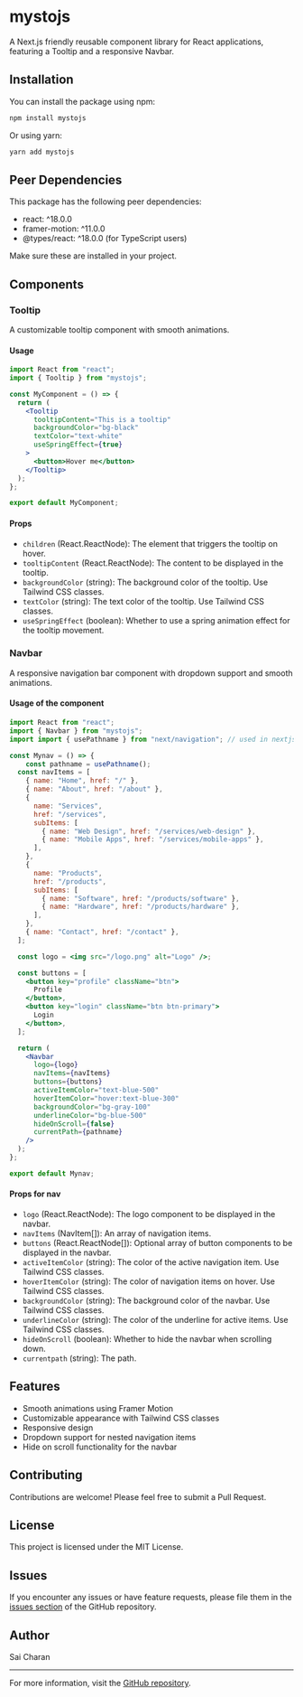 # mystojs

A Next.js friendly reusable component library for React applications, featuring a Tooltip and a responsive Navbar.

## Installation

You can install the package using npm:

```bash
npm install mystojs
```

Or using yarn:

```bash
yarn add mystojs
```

## Peer Dependencies

This package has the following peer dependencies:

- react: ^18.0.0
- framer-motion: ^11.0.0
- @types/react: ^18.0.0 (for TypeScript users)

Make sure these are installed in your project.

## Components

### Tooltip

A customizable tooltip component with smooth animations.

#### Usage

```jsx
import React from "react";
import { Tooltip } from "mystojs";

const MyComponent = () => {
  return (
    <Tooltip
      tooltipContent="This is a tooltip"
      backgroundColor="bg-black"
      textColor="text-white"
      useSpringEffect={true}
    >
      <button>Hover me</button>
    </Tooltip>
  );
};

export default MyComponent;
```

#### Props

- `children` (React.ReactNode): The element that triggers the tooltip on hover.
- `tooltipContent` (React.ReactNode): The content to be displayed in the tooltip.
- `backgroundColor` (string): The background color of the tooltip. Use Tailwind CSS classes.
- `textColor` (string): The text color of the tooltip. Use Tailwind CSS classes.
- `useSpringEffect` (boolean): Whether to use a spring animation effect for the tooltip movement.

### Navbar

A responsive navigation bar component with dropdown support and smooth animations.

#### Usage of the component

```jsx
import React from "react";
import { Navbar } from "mystojs";
import import { usePathname } from "next/navigation"; // used in nextjs replace this react specific equivalent if using react

const Mynav = () => {
    const pathname = usePathname();
  const navItems = [
    { name: "Home", href: "/" },
    { name: "About", href: "/about" },
    {
      name: "Services",
      href: "/services",
      subItems: [
        { name: "Web Design", href: "/services/web-design" },
        { name: "Mobile Apps", href: "/services/mobile-apps" },
      ],
    },
    {
      name: "Products",
      href: "/products",
      subItems: [
        { name: "Software", href: "/products/software" },
        { name: "Hardware", href: "/products/hardware" },
      ],
    },
    { name: "Contact", href: "/contact" },
  ];

  const logo = <img src="/logo.png" alt="Logo" />;

  const buttons = [
    <button key="profile" className="btn">
      Profile
    </button>,
    <button key="login" className="btn btn-primary">
      Login
    </button>,
  ];

  return (
    <Navbar
      logo={logo}
      navItems={navItems}
      buttons={buttons}
      activeItemColor="text-blue-500"
      hoverItemColor="hover:text-blue-300"
      backgroundColor="bg-gray-100"
      underlineColor="bg-blue-500"
      hideOnScroll={false}
      currentPath={pathname}
    />
  );
};

export default Mynav;
```

#### Props for nav

- `logo` (React.ReactNode): The logo component to be displayed in the navbar.
- `navItems` (NavItem[]): An array of navigation items.
- `buttons` (React.ReactNode[]): Optional array of button components to be displayed in the navbar.
- `activeItemColor` (string): The color of the active navigation item. Use Tailwind CSS classes.
- `hoverItemColor` (string): The color of navigation items on hover. Use Tailwind CSS classes.
- `backgroundColor` (string): The background color of the navbar. Use Tailwind CSS classes.
- `underlineColor` (string): The color of the underline for active items. Use Tailwind CSS classes.
- `hideOnScroll` (boolean): Whether to hide the navbar when scrolling down.
- `currentpath` (string): The path.

## Features

- Smooth animations using Framer Motion
- Customizable appearance with Tailwind CSS classes
- Responsive design
- Dropdown support for nested navigation items
- Hide on scroll functionality for the navbar

## Contributing

Contributions are welcome! Please feel free to submit a Pull Request.

## License

This project is licensed under the MIT License.

## Issues

If you encounter any issues or have feature requests, please file them in the [issues section](https://github.com/Saic1205/mystojs/issues) of the GitHub repository.

## Author

Sai Charan

---

For more information, visit the [GitHub repository](https://github.com/Saic1205/mystojs).
